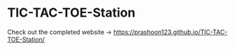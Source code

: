 # TIC-TAC-TOE-Station

Check out the completed website -> https://prashoon123.github.io/TIC-TAC-TOE-Station/

